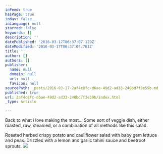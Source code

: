 ```yaml
---
inFeed: true
hasPage: true
inNav: false
inLanguage: null
starred: false
keywords: []
description: ''
datePublished: '2016-03-17T06:37:07.120Z'
dateModified: '2016-03-17T06:37:05.701Z'
title: ''
author: []
authors: []
publisher:
  name: null
  domain: null
  url: null
  favicon: null
sourcePath: _posts/2016-03-17-2af4c8fc-d6ae-49d2-ad33-240bd7f3e59b.md
published: true
url: 2af4c8fc-d6ae-49d2-ad33-240bd7f3e59b/index.html
_type: Article

---
```

Back to what i love making the most... Some sort of veggie dish, either roasted, raw, steamed, or a combination of all methods like this salad.

Roasted herbed crispy potato and cauliflower salad with baby gem lettuce and peas. Drizzled with a lemon and garlic tahini sauce and beetroot sprouts.
![](https://the-grid-user-content.s3-us-west-2.amazonaws.com/1aaf3415-a2e7-40b6-8c85-8de298fc7a74.jpg)